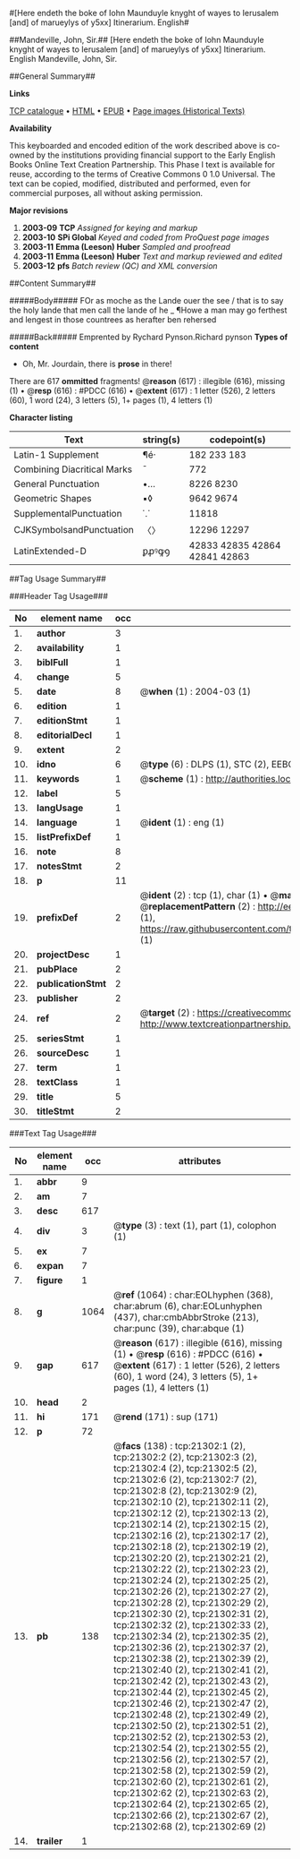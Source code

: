 #[Here endeth the boke of Iohn Maunduyle knyght of wayes to Ierusalem [and] of marueylys of y5xx] Itinerarium. English#

##Mandeville, John, Sir.##
[Here endeth the boke of Iohn Maunduyle knyght of wayes to Ierusalem [and] of marueylys of y5xx]
Itinerarium. English
Mandeville, John, Sir.

##General Summary##

**Links**

[TCP catalogue](http://www.ota.ox.ac.uk/tcp/)  • 
[HTML](http://tei.it.ox.ac.uk/tcp/Texts-HTML/free/A06/A06811.html)  • 
[EPUB](http://tei.it.ox.ac.uk/tcp/Texts-EPUB/free/A06/A06811.epub) • 
[Page images (Historical Texts)](https://data.historicaltexts.jisc.ac.uk/view?pubId=eebo-99855799e&pageId=eebo-99855799e-21302-1)

**Availability**

This keyboarded and encoded edition of the
	       work described above is co-owned by the institutions
	       providing financial support to the Early English Books
	       Online Text Creation Partnership. This Phase I text is
	       available for reuse, according to the terms of Creative
	       Commons 0 1.0 Universal. The text can be copied,
	       modified, distributed and performed, even for
	       commercial purposes, all without asking permission.

**Major revisions**

1. __2003-09__ __TCP__ *Assigned for keying and markup*
1. __2003-10__ __SPi Global__ *Keyed and coded from ProQuest page images*
1. __2003-11__ __Emma (Leeson) Huber__ *Sampled and proofread*
1. __2003-11__ __Emma (Leeson) Huber__ *Text and markup reviewed and edited*
1. __2003-12__ __pfs__ *Batch review (QC) and XML conversion*

##Content Summary##

#####Body#####
FOr as moche as the Lande ouer the see / that is to say the holy lande that men call the lande of he
    _ ¶Howe a man may go ferthest and lengest in those countrees as herafter ben rehersed

#####Back#####
Emprented by Rychard Pynson.Richard pynson
**Types of content**

  * Oh, Mr. Jourdain, there is **prose** in there!

There are 617 **ommitted** fragments! 
 @__reason__ (617) : illegible (616), missing (1)  •  @__resp__ (616) : #PDCC (616)  •  @__extent__ (617) : 1 letter (526), 2 letters (60), 1 word (24), 3 letters (5), 1+ pages (1), 4 letters (1)

**Character listing**


|Text|string(s)|codepoint(s)|
|---|---|---|
|Latin-1 Supplement|¶é·|182 233 183|
|Combining             Diacritical Marks|̄|772|
|General Punctuation|•…|8226 8230|
|Geometric Shapes|▪◊|9642 9674|
|SupplementalPunctuation|⸪|11818|
|CJKSymbolsandPunctuation|〈〉|12296 12297|
|LatinExtended-D|ꝑꝓꝰꝙꝯ|42833 42835 42864 42841 42863|

##Tag Usage Summary##

###Header Tag Usage###

|No|element name|occ|attributes|
|---|---|---|---|
|1.|__author__|3||
|2.|__availability__|1||
|3.|__biblFull__|1||
|4.|__change__|5||
|5.|__date__|8| @__when__ (1) : 2004-03 (1)|
|6.|__edition__|1||
|7.|__editionStmt__|1||
|8.|__editorialDecl__|1||
|9.|__extent__|2||
|10.|__idno__|6| @__type__ (6) : DLPS (1), STC (2), EEBO-CITATION (1), PROQUEST (1), VID (1)|
|11.|__keywords__|1| @__scheme__ (1) : http://authorities.loc.gov/ (1)|
|12.|__label__|5||
|13.|__langUsage__|1||
|14.|__language__|1| @__ident__ (1) : eng (1)|
|15.|__listPrefixDef__|1||
|16.|__note__|8||
|17.|__notesStmt__|2||
|18.|__p__|11||
|19.|__prefixDef__|2| @__ident__ (2) : tcp (1), char (1)  •  @__matchPattern__ (2) : ([0-9\-]+):([0-9IVX]+) (1), (.+) (1)  •  @__replacementPattern__ (2) : http://eebo.chadwyck.com/downloadtiff?vid=$1&page=$2 (1), https://raw.githubusercontent.com/textcreationpartnership/Texts/master/tcpchars.xml#$1 (1)|
|20.|__projectDesc__|1||
|21.|__pubPlace__|2||
|22.|__publicationStmt__|2||
|23.|__publisher__|2||
|24.|__ref__|2| @__target__ (2) : https://creativecommons.org/publicdomain/zero/1.0/ (1), http://www.textcreationpartnership.org/docs/. (1)|
|25.|__seriesStmt__|1||
|26.|__sourceDesc__|1||
|27.|__term__|1||
|28.|__textClass__|1||
|29.|__title__|5||
|30.|__titleStmt__|2||


###Text Tag Usage###

|No|element name|occ|attributes|
|---|---|---|---|
|1.|__abbr__|9||
|2.|__am__|7||
|3.|__desc__|617||
|4.|__div__|3| @__type__ (3) : text (1), part (1), colophon (1)|
|5.|__ex__|7||
|6.|__expan__|7||
|7.|__figure__|1||
|8.|__g__|1064| @__ref__ (1064) : char:EOLhyphen (368), char:abrum (6), char:EOLunhyphen (437), char:cmbAbbrStroke (213), char:punc (39), char:abque (1)|
|9.|__gap__|617| @__reason__ (617) : illegible (616), missing (1)  •  @__resp__ (616) : #PDCC (616)  •  @__extent__ (617) : 1 letter (526), 2 letters (60), 1 word (24), 3 letters (5), 1+ pages (1), 4 letters (1)|
|10.|__head__|2||
|11.|__hi__|171| @__rend__ (171) : sup (171)|
|12.|__p__|72||
|13.|__pb__|138| @__facs__ (138) : tcp:21302:1 (2), tcp:21302:2 (2), tcp:21302:3 (2), tcp:21302:4 (2), tcp:21302:5 (2), tcp:21302:6 (2), tcp:21302:7 (2), tcp:21302:8 (2), tcp:21302:9 (2), tcp:21302:10 (2), tcp:21302:11 (2), tcp:21302:12 (2), tcp:21302:13 (2), tcp:21302:14 (2), tcp:21302:15 (2), tcp:21302:16 (2), tcp:21302:17 (2), tcp:21302:18 (2), tcp:21302:19 (2), tcp:21302:20 (2), tcp:21302:21 (2), tcp:21302:22 (2), tcp:21302:23 (2), tcp:21302:24 (2), tcp:21302:25 (2), tcp:21302:26 (2), tcp:21302:27 (2), tcp:21302:28 (2), tcp:21302:29 (2), tcp:21302:30 (2), tcp:21302:31 (2), tcp:21302:32 (2), tcp:21302:33 (2), tcp:21302:34 (2), tcp:21302:35 (2), tcp:21302:36 (2), tcp:21302:37 (2), tcp:21302:38 (2), tcp:21302:39 (2), tcp:21302:40 (2), tcp:21302:41 (2), tcp:21302:42 (2), tcp:21302:43 (2), tcp:21302:44 (2), tcp:21302:45 (2), tcp:21302:46 (2), tcp:21302:47 (2), tcp:21302:48 (2), tcp:21302:49 (2), tcp:21302:50 (2), tcp:21302:51 (2), tcp:21302:52 (2), tcp:21302:53 (2), tcp:21302:54 (2), tcp:21302:55 (2), tcp:21302:56 (2), tcp:21302:57 (2), tcp:21302:58 (2), tcp:21302:59 (2), tcp:21302:60 (2), tcp:21302:61 (2), tcp:21302:62 (2), tcp:21302:63 (2), tcp:21302:64 (2), tcp:21302:65 (2), tcp:21302:66 (2), tcp:21302:67 (2), tcp:21302:68 (2), tcp:21302:69 (2)|
|14.|__trailer__|1||
